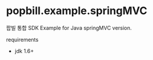 popbill.example.springMVC
=========================

팝빌 통합 SDK Example for Java springMVC version.

requirements 
 * jdk 1.6+
 
